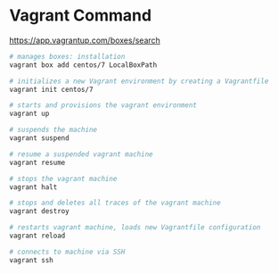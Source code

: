 # Vagrant Command

https://app.vagrantup.com/boxes/search

```bash
# manages boxes: installation
vagrant box add centos/7 LocalBoxPath
```

```bash
# initializes a new Vagrant environment by creating a Vagrantfile
vagrant init centos/7
```

```bash
# starts and provisions the vagrant environment
vagrant up
```

```bash
# suspends the machine
vagrant suspend
```

```bash
# resume a suspended vagrant machine
vagrant resume
```

```bash
# stops the vagrant machine
vagrant halt
```

```bash
# stops and deletes all traces of the vagrant machine
vagrant destroy
```

```bash
# restarts vagrant machine, loads new Vagrantfile configuration
vagrant reload
```

```bash
# connects to machine via SSH
vagrant ssh
```
